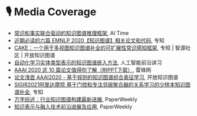 # 🎙️ Media Coverage
- [常识和事实联合驱动的知识图谱推理框架](https://mp.weixin.qq.com/s/xQ625k_2kYXerZtO6M8mGg), AI Time
- [近期必读的六篇 EMNLP 2020【知识图谱】相关论文和代码](https://mp.weixin.qq.com/s/bU6Y42250GLmXiRzi8N1Wg), 专知
- [CAKE：一个用于多视图知识图谱补全的可扩展性常识感知框架](https://mp.weixin.qq.com/s/1wVS2aJd6ddyPkvZHx3Lrw), 专知 \| 智源社区 \| 开放知识图谱
- [自动化学习实体类型表示的知识图谱嵌入方法](https://mp.weixin.qq.com/s/wSk2lvJN8h60k7LvEqdvTg), 人工智能前沿讲习
- [AAAI 2020 这 10 篇论文值得你了解（附PPT下载）](https://www.leiphone.com/news/201912/5yfuCAlZlbFDypnH.html), 雷锋网
- [论文浅尝 AAAI2020 - 基于规则的知识图谱组合表征学习](https://mp.weixin.qq.com/s/tsXKwgbd2Z0XZcZZD2wcwQ), 开放知识图谱
- [SIGIR2021阿里达摩院 基于门控和专注邻居聚合器的关系学习的少样本知识图谱补全](https://www.zhuanzhi.ai/document/01403034427fa0520e958ee1fe4afc56), 专知
- [万字综述：行业知识图谱构建最新进展](https://mp.weixin.qq.com/s/iVIoaZxhS1EyC2etRnBf4Q), PaperWeekly
- [知识表示与融入技术前沿进展及应用](https://mp.weixin.qq.com/s/necu4iBO6SZG7ImCPMKS4w), PaperWeekly
